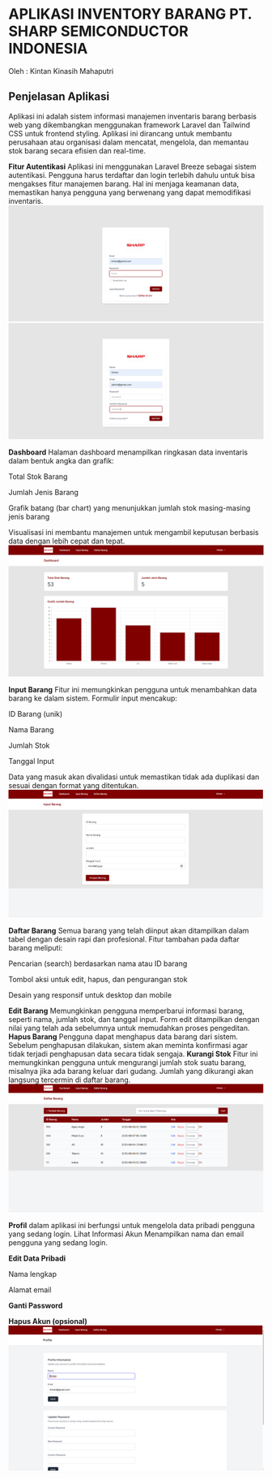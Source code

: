 # **APLIKASI INVENTORY BARANG PT. SHARP SEMICONDUCTOR INDONESIA**

Oleh : Kintan Kinasih Mahaputri

## **Penjelasan Aplikasi**
Aplikasi ini adalah sistem informasi manajemen inventaris barang berbasis web yang dikembangkan menggunakan framework Laravel dan Tailwind CSS untuk frontend styling. Aplikasi ini dirancang untuk membantu perusahaan atau organisasi dalam mencatat, mengelola, dan memantau stok barang secara efisien dan real-time.


**Fitur Autentikasi**
Aplikasi ini menggunakan Laravel Breeze sebagai sistem autentikasi. Pengguna harus terdaftar dan login terlebih dahulu untuk bisa mengakses fitur manajemen barang. Hal ini menjaga keamanan data, memastikan hanya pengguna yang berwenang yang dapat memodifikasi inventaris.
![Login](ssi1.png)
![Register](ssi2.png)

**Dashboard**
Halaman dashboard menampilkan ringkasan data inventaris dalam bentuk angka dan grafik:

Total Stok Barang

Jumlah Jenis Barang

Grafik batang (bar chart) yang menunjukkan jumlah stok masing-masing jenis barang

Visualisasi ini membantu manajemen untuk mengambil keputusan berbasis data dengan lebih cepat dan tepat.
![Dashboard](ssi3.png)

**Input Barang**
Fitur ini memungkinkan pengguna untuk menambahkan data barang ke dalam sistem. Formulir input mencakup:

ID Barang (unik)

Nama Barang

Jumlah Stok

Tanggal Input

Data yang masuk akan divalidasi untuk memastikan tidak ada duplikasi dan sesuai dengan format yang ditentukan.
![Input Barang](ssi4.png)

**Daftar Barang**
Semua barang yang telah diinput akan ditampilkan dalam tabel dengan desain rapi dan profesional. Fitur tambahan pada daftar barang meliputi:

Pencarian (search) berdasarkan nama atau ID barang

Tombol aksi untuk edit, hapus, dan pengurangan stok

Desain yang responsif untuk desktop dan mobile

**Edit Barang**
Memungkinkan pengguna memperbarui informasi barang, seperti nama, jumlah stok, dan tanggal input. Form edit ditampilkan dengan nilai yang telah ada sebelumnya untuk memudahkan proses pengeditan.
**Hapus Barang**
Pengguna dapat menghapus data barang dari sistem. Sebelum penghapusan dilakukan, sistem akan meminta konfirmasi agar tidak terjadi penghapusan data secara tidak sengaja.
**Kurangi Stok**
Fitur ini memungkinkan pengguna untuk mengurangi jumlah stok suatu barang, misalnya jika ada barang keluar dari gudang. Jumlah yang dikurangi akan langsung tercermin di daftar barang.
![Daftar Barang](ssi5.png)

**Profil** dalam aplikasi ini berfungsi untuk mengelola data pribadi pengguna yang sedang login.
Lihat Informasi Akun
Menampilkan nama dan email pengguna yang sedang login.

**Edit Data Pribadi**

Nama lengkap

Alamat email

**Ganti Password**

**Hapus Akun (opsional)**
![Profil](ssi6.png)

